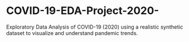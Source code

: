 # COVID-19-EDA-Project-2020-
Exploratory Data Analysis of COVID-19 (2020) using a realistic synthetic dataset to visualize and understand pandemic trends.
